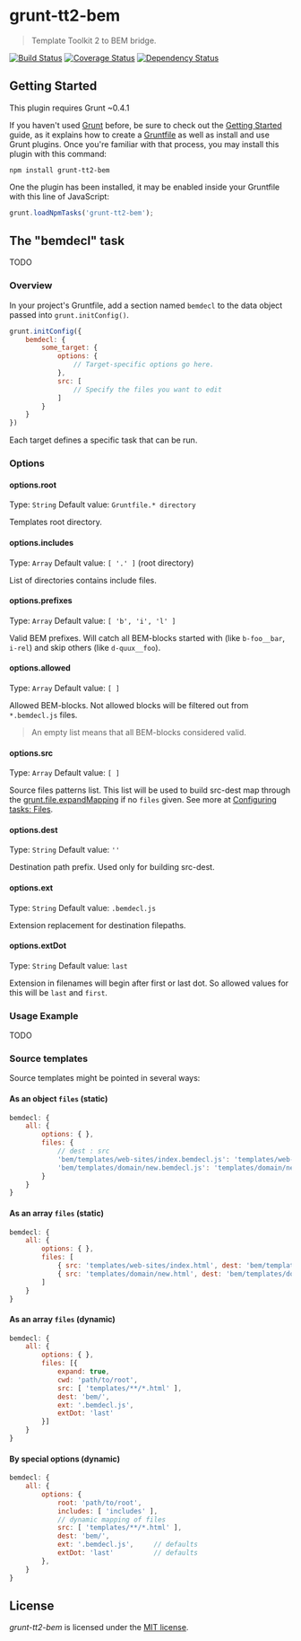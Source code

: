 grunt-tt2-bem
=============

> Template Toolkit 2 to BEM bridge.

[![Build Status](https://travis-ci.org/Wu-Wu/grunt-tt2-bem.svg?branch=master)](https://travis-ci.org/Wu-Wu/grunt-tt2-bem)
[![Coverage Status](https://img.shields.io/coveralls/Wu-Wu/grunt-tt2-bem.svg)](https://coveralls.io/r/Wu-Wu/grunt-tt2-bem?branch=master)
[![Dependency Status](https://david-dm.org/Wu-Wu/grunt-tt2-bem.svg)](https://david-dm.org/Wu-Wu/grunt-tt2-bem)

## Getting Started

This plugin requires Grunt ~0.4.1

If you haven't used [Grunt](http://gruntjs.com/) before, be sure to check out the [Getting Started](http://gruntjs.com/getting-started) guide, as it explains how to create a [Gruntfile](http://gruntjs.com/sample-gruntfile) as well as install and use Grunt plugins. Once you're familiar with that process, you may install this plugin with this command:

```shell
npm install grunt-tt2-bem
```

One the plugin has been installed, it may be enabled inside your Gruntfile with this line of JavaScript:

```js
grunt.loadNpmTasks('grunt-tt2-bem');
```

## The "bemdecl" task

TODO

### Overview

In your project's Gruntfile, add a section named `bemdecl` to the data object passed into `grunt.initConfig()`.

```js
grunt.initConfig({
    bemdecl: {
        some_target: {
            options: {
                // Target-specific options go here.
            },
            src: [
                // Specify the files you want to edit
            ]
        }
    }
})
```

Each target defines a specific task that can be run.

### Options

#### options.root
Type: `String`
Default value: `Gruntfile.* directory`

Templates root directory.

#### options.includes
Type: `Array`
Default value: `[ '.' ]` (root directory)

List of directories contains include files.

#### options.prefixes
Type: `Array`
Default value: `[ 'b', 'i', 'l' ]`

Valid BEM prefixes. Will catch all BEM-blocks started with (like `b-foo__bar`, `i-rel`) and skip others
(like `d-quux__foo`).

#### options.allowed
Type: `Array`
Default value: `[ ]`

Allowed BEM-blocks. Not allowed blocks will be filtered out from `*.bemdecl.js` files.

> An empty list means that all BEM-blocks considered valid.

#### options.src
Type: `Array`
Default value: `[ ]`

Source files patterns list. This list will be used to build src-dest map through the [grunt.file.expandMapping](http://gruntjs.com/api/grunt.file#grunt.file.expandmapping) if no `files` given.
See more at [Configuring tasks: Files](http://gruntjs.com/configuring-tasks#files).

#### options.dest
Type: `String`
Default value: `''`

Destination path prefix. Used only for building src-dest.

#### options.ext
Type: `String`
Default value: `.bemdecl.js`

Extension replacement for destination filepaths.

#### options.extDot
Type: `String`
Default value: `last`

Extension in filenames will begin after first or last dot. So allowed values for this will be `last` and `first`.


### Usage Example

TODO

### Source templates

Source templates might be pointed in several ways:

#### As an object `files` (static)

```js
bemdecl: {
    all: {
        options: { },
        files: {
            // dest : src
            'bem/templates/web-sites/index.bemdecl.js': 'templates/web-sites/index.html',
            'bem/templates/domain/new.bemdecl.js': 'templates/domain/new.html'
        }
    }
}
```

#### As an array `files` (static)

```js
bemdecl: {
    all: {
        options: { },
        files: [
            { src: 'templates/web-sites/index.html', dest: 'bem/templates/web-sites/index.bemdecl.js' },
            { src: 'templates/domain/new.html', dest: 'bem/templates/domain/new.bemdecl.js' }
        ]
    }
}
```

#### As an array `files` (dynamic)

```js
bemdecl: {
    all: {
        options: { },
        files: [{
            expand: true,
            cwd: 'path/to/root',
            src: [ 'templates/**/*.html' ],
            dest: 'bem/',
            ext: '.bemdecl.js',
            extDot: 'last'
        }]
    }
}
```

#### By special options (dynamic)

```js
bemdecl: {
    all: {
        options: {
            root: 'path/to/root',
            includes: [ 'includes' ],
            // dynamic mapping of files
            src: [ 'templates/**/*.html' ],
            dest: 'bem/',
            ext: '.bemdecl.js',     // defaults
            extDot: 'last'          // defaults
        },
    }
}
```



## License
_grunt-tt2-bem_ is licensed under the [MIT license][].

[MIT license]: http://www.tldrlegal.com/license/mit-license
